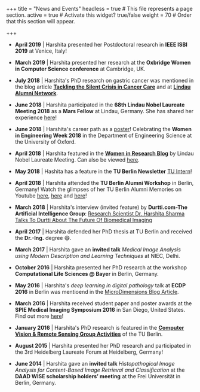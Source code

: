 +++
title = "News and Events"
headless = true  # This file represents a page section.
active = true  # Activate this widget? true/false
weight = 70  # Order that this section will appear.

+++

* __April 2019__ | Harshita presented her Postdoctoral research in __IEEE ISBI 2019__ at Venice, Italy!

* __March 2019__ | Harshita presented her research at the __Oxbridge Women in Computer Science conference__ at Cambridge, UK.

* __July 2018__ | Harshita's PhD research on gastric cancer was mentioned in the blog article __[Tackling the Silent Crisis in Cancer Care](https://www.lindau-nobel.org/blog-tackling-the-silent-crisis-in-cancer-care-with-innovation/)__ and at __[Lindau Alumni Network](https://www.lindau-alumni-network.org/news/91410)__.

* __June 2018__ | Harshita participated in the __68th Lindau Nobel Laureate Meeting 2018__ as a __Mars Fellow__ at Lindau, Germany. She has shared her experience [here](https://www.lindau-nobel.org/blog-young-scientists-report-about-lino18/)!

* __June 2018__ | Harshita's career path as a [poster](http://www.eng.ox.ac.uk/about/news/wie-profiles/Harshita_Sharma.pdf/view)! Celebrating the __Women in Engineering Week 2018__ in the Department of Engineering Science at the University of Oxford.

* __April 2018__ | Harshita featured in the __[Women in Research Blog](https://www.lindau-nobel.org/blog-women-in-research-at-lino18-harshita-sharma-from-india/)__ by Lindau Nobel Laureate Meeting. Can also be viewed [here](https://womeninresearchblog.wordpress.com/2018/06/20/harshita-india/).

*  __May 2018__ | Hashita has a feature in the __TU Berlin Newsletter__ [TU Intern](http://archiv.pressestelle.tu-berlin.de/tui/18mai/#12)!

* __April 2018__ | Harshita attended the __TU Berlin Alumni Workshop__ in Berlin, Germany! Watch the glimpses of her TU Berlin Alumni Memories on Youtube [here](https://www.youtube.com/watch?v=D7yekbLkCTg), [here](https://www.youtube.com/watch?v=zhbx66737q0) and [here](https://www.youtube.com/watch?v=0R_ngxr-kUU)!

* __March 2018__ | Harshita's interview (invited feature) by __Durtti.com-The Artificial Intelligence Group__: [Research Scientist Dr. Harshita Sharma Talks To Durtti About The Future Of Biomedical Imaging](http://www.durtti.com/research-scientist-dr-harshita-sharma-talks-durtti-future-biomedical-imaging/)

* __April 2017__ | Harshita defended her PhD thesis at TU Berlin and received the __Dr.-Ing.__ degree :smile:.

* __March 2017__ | Harshita gave an __invited talk__ *Medical Image Analysis using Modern Description and Learning Techniques* at NIEC, Delhi.

* __October 2016__ | Harshita presented her PhD research at the workshop __Computational Life Sciences @ Bayer__ in Berlin, Germany.

* __May 2016__ | Harshita's *deep learning in digital pathology* talk at __ECDP 2016__ in Berlin was mentioend in the [MicroDimensions Blog Article](https://micro-dimensions.com/blog/2016/7/28/berlin-calling-what-was-going-on-at-ecdp-2016). 

* __March 2016__ | Harshita received student paper and poster awards at the __SPIE Medical Imaging Symposium 2016__ in San Diego, United States. Find out more [here](http://spie.org/about-spie/press-room/event-news-details/spie-medical-imaging-2016-news-and-photos)!

* __January 2016__ | Harshita's PhD research is featured in the __[Computer Vision & Remote Sensing Group Activities](http://www.cv.tu-berlin.de/menue/aktivitaeten/mitarbeiter_praesentieren_ihre_arbeiten/harshita_sharma/)__ of the TU Berlin.

* __August 2015__ | Harshita presented her PhD research and participated in the 3rd Heidelberg Laureate Forum at Heidelberg, Germany!

* __June 2014__ | Harshita gave an __invited talk__ *Histopathogical Image Analysis for Content-Based Image Retrieval and Classification*
at the __DAAD WISE scholarship holders’ meeting__ at the Frei Universität in Berlin, Germany. 


